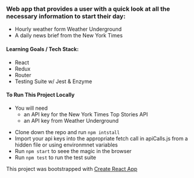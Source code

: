 ### Web app that provides a user with a quick look at all the necessary information to start their day: 
* Hourly weather form Weather Underground
* A daily news brief from the New York Times

#### Learning Goals / Tech Stack: 
* React
* Redux
* Router
* Testing Suite w/ Jest & Enzyme

#### To Run This Project Locally
* You will need 
  * an API key for the New York Times Top Stories API
  * an API key from Weather Underground
- Clone down the repo and run ```npm intstall```
- Import your api keys into the appropriate fetch call in apiCalls.js from a hidden file or using environmnet variables
- Run ```npm start``` to seee the magic in the browser
- Run ```npm test``` to run the test suite

This project was bootstrapped with [Create React App](https://github.com/facebookincubator/create-react-app) 

